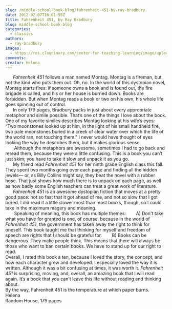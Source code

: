 ```yaml
---
slug: /middle-school-book-blog/fahrenheit-451-by-ray-bradbury
date: 2012-02-07T16:01:55Z
title: Fahrenheit 451, by Ray Bradbury
blog: middle-school-book-blog
categories:
  - classics
authors:
  - ray-bradbury
images:
  - https://res.cloudinary.com/center-for-teaching-learning/image/upload/v1637541063/fahrenheit451.jpg.jpg
comments:
creator: Helena
---
```


       <em>Fahrenheit 451</em> follows a man named Montag. Montag is a fireman, but
not the kind who puts them out. Oh, no. In the world of this dystopian novel, Montag starts fires: if someone owns a book and is found out, the fire brigade is called, and his or her house is burned down. Books are forbidden. But when Montag reads a book or two on his own, his whole life goes spinning out of control.<br />      In only 179 pages, Bradbury packs in just about every appropriate metaphor and simile possible. That’s one of the things I love about the book. One of my favorite similes describes Montag looking at his wife’s eyes: “Two moonstones looked up at him, in the
light of his small handheld fire; two pale moonstones buried in a creek of clear water over which the life of the world ran, not touching them." I never would have thought of eyes looking the way he describes them, but it makes glorious sense.<br />       Although the metaphors are awesome, sometimes I had to go back and reread them, because they were a little confusing. This is a book you can’t just skim; you have to take it slow and unpack it as you go.<br />      My friend read <em>Fahrenheit 451</em> for her ninth grade English class this fall. They spent two months going over each page and finding all the hidden jewels— or, as Billy Collins might say, they beat the novel with a rubber hose. That just shows how much there is to unpack on each page, as well as how badly some English teachers can treat a great work of literature.<br />      <em>Fahrenheit 451</em> is an awesome dystopian fiction that moves at a pretty good pace: not so fast that it got ahead of me, and not so slow that I got bored. I did read it a little slower most than most books, though, so I could take in the maximum magery and meaning.<br />       Speaking of meaning, this book has multiple themes:
       A) Don't take what you have for granted is one, of course, because in the world of <em>Fahrenheit 451</em>, the government has taken away the right to think for oneself. This book taught me that thinking for myself and freedom of speech are rights that I should be grateful for.
       B) Books can be dangerous. They make people think. This means that there will always be those who want to ban certain books. We have to stand up for our right to read.<br />Overall, I rated this book a ten, because I loved the story, the concept, and how each character grew and developed. I especially loved the way it is written. Although it was a bit confusing at times, it was worth it. <em>Fahrenheit 451</em> is surprising, moving, and, overall, an amazing book that I will read again. It’s a book that you can’t leave
this life without reading and thinking about.<br />By the way, Fahrenheit 451 is the temperature at which paper burns.<br />Helena<br />Random House, 179 pages<br />
